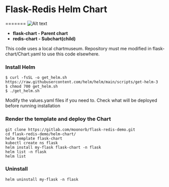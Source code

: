 # Flask-Redis Helm Chart

=======
![Alt text](https://github.com/moonorb/images/blob/main/images/flask-redis.PNG  )

- **flask-chart - Parent chart**
- **redis-chart - Subchart(child)**

This code uses a local chartmuseum.
Repository must me modified in flask-chart/Chart.yaml to use this code elsewhere.

### Install Helm
```
$ curl -fsSL -o get_helm.sh https://raw.githubusercontent.com/helm/helm/main/scripts/get-helm-3
$ chmod 700 get_helm.sh
$ ./get_helm.sh
```

Modify the values.yaml files if you need to. 
Check what will be deployed before running installation

### Render the template and deploy the Chart
```
git clone https://gitlab.com/moonorb/flask-redis-demo.git
cd flask-redis-demo/helm-chart/
helm template flask-chart
kubectl create ns flask
helm install my-flask flask-chart -n flask
helm list -n flask
helm list
```

### Uninstall
```
helm uninstall my-flask -n flask
```





